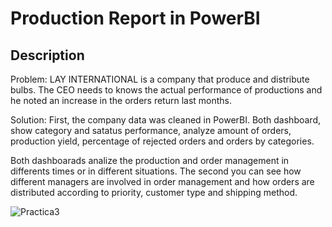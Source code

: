 # Production Report in PowerBI

## Description

Problem: 
LAY INTERNATIONAL is a company that produce and distribute bulbs. The CEO needs to knows the actual performance of productions and he noted an increase in the orders return last months.

Solution:
First, the company data was cleaned in PowerBI. Both dashboard, show category and satatus performance, analyze amount of orders, production yield, percentage of  rejected orders and orders by categories.


Both dashboarads analize the production and order management in differents times or in different situations. The second you can see how different managers are involved in order management and how orders are distributed according to priority, customer type and shipping method.



![Practica3](https://github.com/user-attachments/assets/99a3c8b2-fe0a-4316-8052-4c2c17bd763e)
